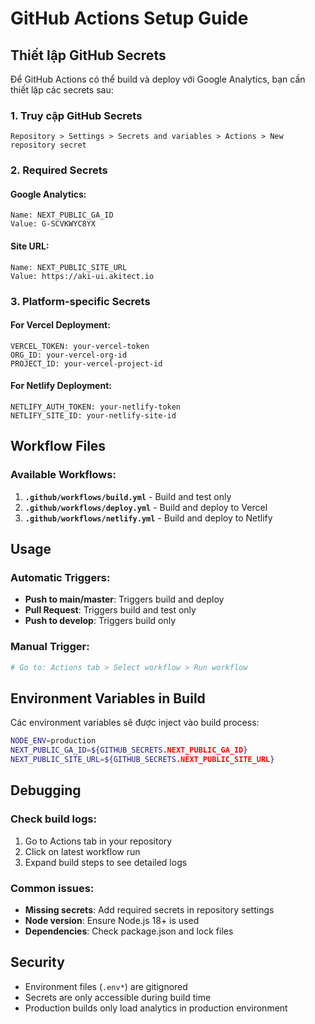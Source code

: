 # GitHub Actions Setup Guide

## Thiết lập GitHub Secrets

Để GitHub Actions có thể build và deploy với Google Analytics, bạn cần thiết lập các secrets sau:

### 1. **Truy cập GitHub Secrets**

```
Repository > Settings > Secrets and variables > Actions > New repository secret
```

### 2. **Required Secrets**

#### **Google Analytics:**

```
Name: NEXT_PUBLIC_GA_ID
Value: G-SCVKWYC8YX
```

#### **Site URL:**

```
Name: NEXT_PUBLIC_SITE_URL
Value: https://aki-ui.akitect.io
```

### 3. **Platform-specific Secrets**

#### **For Vercel Deployment:**

```
VERCEL_TOKEN: your-vercel-token
ORG_ID: your-vercel-org-id
PROJECT_ID: your-vercel-project-id
```

#### **For Netlify Deployment:**

```
NETLIFY_AUTH_TOKEN: your-netlify-token
NETLIFY_SITE_ID: your-netlify-site-id
```

## Workflow Files

### Available Workflows:

1. **`.github/workflows/build.yml`** - Build and test only
2. **`.github/workflows/deploy.yml`** - Build and deploy to Vercel
3. **`.github/workflows/netlify.yml`** - Build and deploy to Netlify

## Usage

### Automatic Triggers:

- **Push to main/master**: Triggers build and deploy
- **Pull Request**: Triggers build and test only
- **Push to develop**: Triggers build only

### Manual Trigger:

```bash
# Go to: Actions tab > Select workflow > Run workflow
```

## Environment Variables in Build

Các environment variables sẽ được inject vào build process:

```bash
NODE_ENV=production
NEXT_PUBLIC_GA_ID=${GITHUB_SECRETS.NEXT_PUBLIC_GA_ID}
NEXT_PUBLIC_SITE_URL=${GITHUB_SECRETS.NEXT_PUBLIC_SITE_URL}
```

## Debugging

### Check build logs:

1. Go to Actions tab in your repository
2. Click on latest workflow run
3. Expand build steps to see detailed logs

### Common issues:

- **Missing secrets**: Add required secrets in repository settings
- **Node version**: Ensure Node.js 18+ is used
- **Dependencies**: Check package.json and lock files

## Security

- Environment files (`.env*`) are gitignored
- Secrets are only accessible during build time
- Production builds only load analytics in production environment
